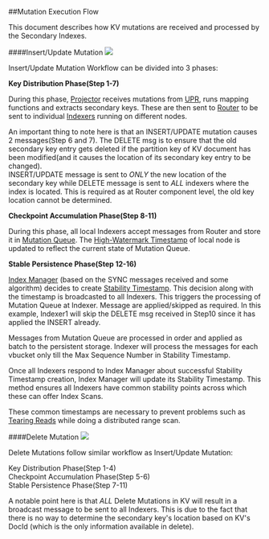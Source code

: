 ##Mutation Execution Flow

This document describes how KV mutations are received and processed by the Secondary Indexes.

####Insert/Update Mutation
![](https://rawgithub.com/deepkaran/sandbox/master/indexing/images/InsertWorkflow.svg)


Insert/Update Mutation Workflow can be divided into 3 phases:

__Key Distribution Phase(Step 1-7)__

During this phase, [Projector](https://github.com/couchbase/indexing/blob/master/secondary/docs/design/markdown/terminology.md) receives mutations from [UPR](https://github.com/couchbase/indexing/blob/master/secondary/docs/design/markdown/terminology.md), 
runs mapping functions and extracts secondary keys. 
These are then sent to [Router](https://github.com/couchbase/indexing/blob/master/secondary/docs/design/markdown/terminology.md) to be sent to individual [Indexers](https://github.com/couchbase/indexing/blob/master/secondary/docs/design/markdown/terminology.md) running on different nodes.

An important thing to note here is that an INSERT/UPDATE mutation causes 2 messages(Step 6 and 7).
The DELETE msg is to ensure that the old secondary key entry gets deleted if the partition key of 
KV document has been modified(and it causes the location of its secondary key entry to be changed). <br>
INSERT/UPDATE message is sent to _ONLY_ the new location of the secondary key while 
DELETE message is sent to _ALL_ indexers where the index is located. 
This is required as at Router component level, the old key location cannot be determined.


__Checkpoint Accumulation Phase(Step 8-11)__

During this phase, all local Indexers accept messages from Router and store it in [Mutation Queue](https://github.com/couchbase/indexing/blob/master/secondary/docs/design/markdown/terminology.md).
The [High-Watermark Timestamp](https://github.com/couchbase/indexing/blob/master/secondary/docs/design/markdown/terminology.md) of local node is updated to reflect the current state of Mutation Queue.


__Stable Persistence Phase(Step 12-16)__

[Index Manager](https://github.com/couchbase/indexing/blob/master/secondary/docs/design/markdown/terminology.md) (based on the SYNC messages received and some algorithm) decides to create [Stability Timestamp](https://github.com/couchbase/indexing/blob/master/secondary/docs/design/markdown/terminology.md).
This decision along with the timestamp is broadcasted to all Indexers. 
This triggers the processing of Mutation Queue at Indexer. Message are applied/skipped as required. 
In this example, Indexer1 will skip the DELETE msg received in Step10 since it has applied the INSERT already.

Messages from Mutation Queue are processed in order and applied as batch to the persistent storage.
Indexer will process the messages for each vbucket only till the Max Sequence Number in Stability Timestamp.

Once all Indexers respond to Index Manager about successful Stability Timestamp creation, Index Manager
will update its Stability Timestamp.
This method ensures all Indexers have common stability points across which these can offer Index Scans.

These common timestamps are necessary to prevent problems such as [Tearing Reads](https://github.com/couchbase/indexing/blob/master/secondary/docs/design/markdown/terminology.md) while doing a distributed range scan.




####Delete Mutation
![](https://rawgithub.com/deepkaran/sandbox/master/indexing/images/DeleteWorkflow.svg)

Delete Mutations follow similar workflow as Insert/Update Mutation:

Key Distribution Phase(Step 1-4) <br>
Checkpoint Accumulation Phase(Step 5-6) <br>
Stable Persistence Phase(Step 7-11) <br>

A notable point here is that _ALL_ Delete Mutations in KV will result in a broadcast message
to be sent to all Indexers. This is due to the fact that there is no
way to determine the secondary key's location based on KV's DocId
(which is the only information available in delete).
